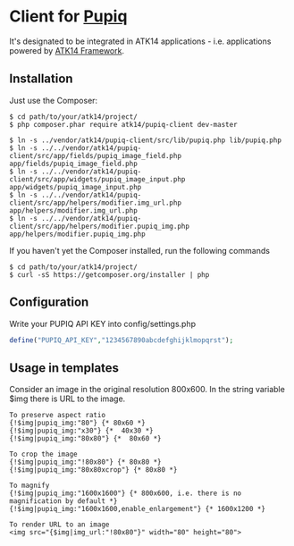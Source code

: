 Client for [Pupiq](http://i.pupiq.net/)
=======================================

It's designated to be integrated in ATK14 applications - i.e. applications powered by [ATK14 Framework](http://www.atk14.net).

Installation
------------

Just use the Composer:
```
$ cd path/to/your/atk14/project/
$ php composer.phar require atk14/pupiq-client dev-master

$ ln -s ../vendor/atk14/pupiq-client/src/lib/pupiq.php lib/pupiq.php
$ ln -s ../../vendor/atk14/pupiq-client/src/app/fields/pupiq_image_field.php app/fields/pupiq_image_field.php
$ ln -s ../../vendor/atk14/pupiq-client/src/app/widgets/pupiq_image_input.php app/widgets/pupiq_image_input.php
$ ln -s ../../vendor/atk14/pupiq-client/src/app/helpers/modifier.img_url.php app/helpers/modifier.img_url.php
$ ln -s ../../vendor/atk14/pupiq-client/src/app/helpers/modifier.pupiq_img.php app/helpers/modifier.pupiq_img.php
```

If you haven't yet the Composer installed, run the following commands
```
$ cd path/to/your/atk14/project/
$ curl -sS https://getcomposer.org/installer | php
```

Configuration
------------

Write your PUPIQ API KEY into config/settings.php
```php
define("PUPIQ_API_KEY","1234567890abcdefghijklmopqrst");
```

Usage in templates
------------------

Consider an image in the original resolution 800x600. In the string variable $img there is URL to the image.

```smarty
To preserve aspect ratio
{!$img|pupiq_img:"80"} {* 80x60 *}
{!$img|pupiq_img:"x30"} {*  40x30 *}
{!$img|pupiq_img:"80x80"} {*  80x60 *}
 
To crop the image
{!$img|pupiq_img:"!80x80"} {* 80x80 *}
{!$img|pupiq_img:"80x80xcrop"} {* 80x80 *}
 
To magnify
{!$img|pupiq_img:"1600x1600"} {* 800x600, i.e. there is no magnification by default *}
{!$img|pupiq_img:"1600x1600,enable_enlargement"} {* 1600x1200 *}
 
To render URL to an image
<img src="{$img|img_url:"!80x80"}" width="80" height="80">
```

